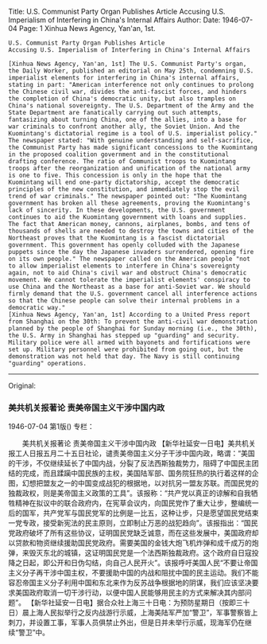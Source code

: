 Title: U.S. Communist Party Organ Publishes Article Accusing U.S. Imperialism of Interfering in China's Internal Affairs
Author:
Date: 1946-07-04
Page: 1
Xinhua News Agency, Yan'an, 1st.

    U.S. Communist Party Organ Publishes Article
    Accusing U.S. Imperialism of Interfering in China's Internal Affairs

    [Xinhua News Agency, Yan'an, 1st] The U.S. Communist Party's organ, the Daily Worker, published an editorial on May 25th, condemning U.S. imperialist elements for interfering in China's internal affairs, stating in part: "American interference not only continues to prolong the Chinese civil war, divides the anti-fascist forces, and hinders the completion of China's democratic unity, but also tramples on China's national sovereignty. The U.S. Department of the Army and the State Department are fanatically carrying out such attempts, fantasizing about turning China, one of the allies, into a base for war criminals to confront another ally, the Soviet Union. And the Kuomintang's dictatorial regime is a tool of U.S. imperialist policy." The newspaper stated: "With genuine understanding and self-sacrifice, the Communist Party has made significant concessions to the Kuomintang in the proposed coalition government and in the constitutional drafting conference. The ratio of Communist troops to Kuomintang troops after the reorganization and unification of the national army is one to five. This concession is only in the hope that the Kuomintang will end one-party dictatorship, accept the democratic principles of the new constitution, and immediately stop the evil trend of war criminals." The newspaper pointed out: "The Kuomintang government has broken all these agreements, proving the Kuomintang's lack of sincerity. In these developments, the U.S. government continues to aid the Kuomintang government with loans and supplies. The fact that American money, cannons, airplanes, bombs, and tens of thousands of shells are needed to destroy the towns and cities of the Northeast proves that the Kuomintang is a fascist dictatorial government. This government has openly colluded with the Japanese puppets since the day the Japanese invaders surrendered, opening fire on its own people." The newspaper called on the American people "not to allow imperialist elements to interfere in China's sovereignty again, not to aid China's civil war and obstruct China's democratic movement. We cannot tolerate the imperialist elements' conspiracy to use China and the Northeast as a base for anti-Soviet war. We should firmly demand that the U.S. government cancel all interference actions so that the Chinese people can solve their internal problems in a democratic way."
    [Xinhua News Agency, Yan'an, 1st] According to a United Press report from Shanghai on the 30th: To prevent the anti-civil war demonstration planned by the people of Shanghai for Sunday morning (i.e., the 30th), the U.S. Army in Shanghai has stepped up "guarding" and security. Military police were all armed with bayonets and fortifications were set up. Military personnel were prohibited from going out, but the demonstration was not held that day. The Navy is still continuing "guarding" operations.



<hr /> 

Original: 


### 美共机关报著论  责美帝国主义干涉中国内政

1946-07-04
第1版()
专栏：

　　美共机关报著论
    责美帝国主义干涉中国内政
    【新华社延安一日电】美共机关报工人日报五月二十五日社论，谴责美帝国主义分子干涉中国内政，略谓：“美国的干涉，不仅继续延长了中国内战，分裂了反法西斯独裁势力，阻碍了中国民主团结的完成，而且蹂躏中国民族的主权，美国陆军部、国务院狂热的执行着这样的企图，幻想把盟友之一的中国变成战犯的根据地，以对抗另一盟友苏联。而国民党的独裁政权，则是美帝国主义政策的工具”。该报称：“共产党以真正的谅解和自我牺牲精神在拟议中的联合政府内，在宪草会议内，向国民党作了重大让步，整编统一后的国军，共产党军与国民党军的比例是一比五，这种让步，只是愿望国民党结束一党专政，接受新宪法的民主原则，立即制止万恶的战犯趋向”。该报指出：“国民党政府破坏了所有这些协议，证明国民党缺乏诚意，而在这些发展中，美国政府却以贷款和物资继续援助国民党政府。需要美国的金钱大炮飞机炸弹和成千成万的炮弹，来毁灭东北的城镇，这证明国民党是一个法西斯独裁政府。这个政府自日寇投降之日起，即公开和日伪勾结，向自己人民开火”。该报呼吁美国人民“不要让帝国主义分子再干涉中国主权，不要援助中国的内战和阻扰中国的民主运动。我们不能容忍帝国主义分子利用中国和东北来作为反苏战争根据地的阴谋，我们应该坚决要求美国政府取消一切干涉行动，以便中国人民能够用民主的方式来解决其内部问题”。
    【新华社延安一日电】据合众社上海三十日电：为预防星期日（按即三十日）晨上海人民拟举行之反内战游行示威，上海美陆军严加“警卫”，军事警察皆上刺刀，并设置工事，军事人员俱禁止外出，但是日并未举行示威，现海军仍在继续“警卫”中。
